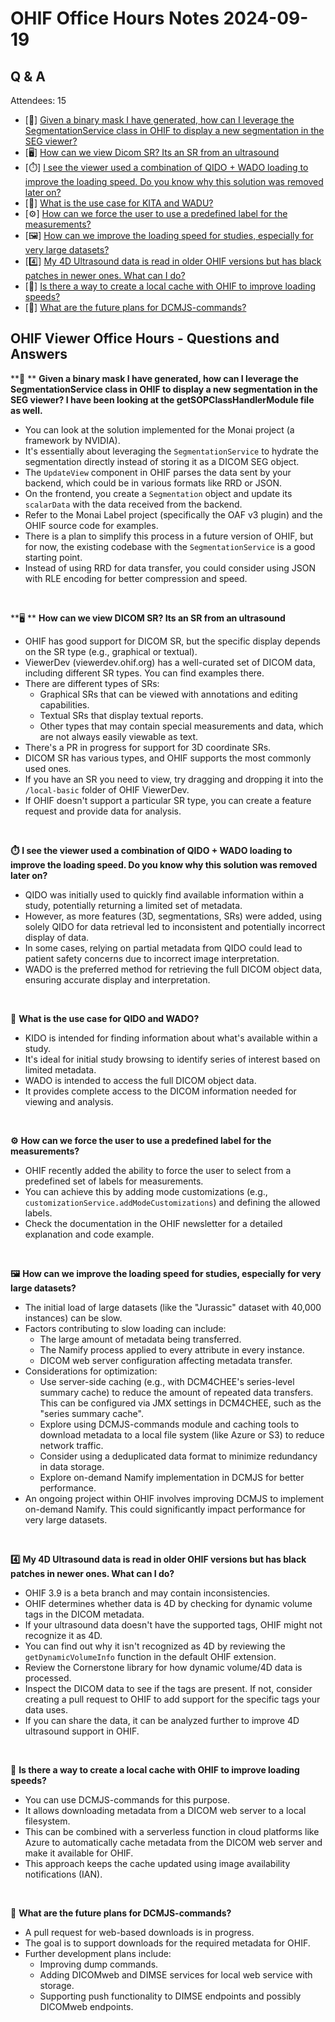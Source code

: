 # OHIF Office Hours Notes 2024-09-19

## Q & A

Attendees: 15


* [🔎] [Given a binary mask I have generated, how can I leverage the SegmentationService class in OHIF to display a new segmentation in the SEG viewer?](/#🔎-given-a-binary-mask-i-have-generated-how-can-i-leverage-the-segmentationservice-class-in-ohif-to-display-a-new-segmentation-in-the-seg-viewer)
* [🖥️] [How can we view Dicom SR? Its an SR from an ultrasound](/#🖥️-how-can-we-view-dicom-sr-its-an-sr-from-an-ultrasound)
* [⏱️] [I see the viewer used a combination of QIDO + WADO loading to improve the loading speed. Do you know why this solution was removed later on?](/#⏱️-i-see-the-viewer-used-a-combination-of-qido--wado-loading-to-improve-the-loading-speed-do-you-know-why-this-solution-was-removed-later-on)
* [🔄] [What is the use case for KITA and WADU?](/#🔄-what-is-the-use-case-for-kita-and-wadu)
* [⚙️] [How can we force the user to use a predefined label for the measurements?](/#⚙️-how-can-we-force-the-user-to-use-a-predefined-label-for-the-measurements)
* [🖼️] [How can we improve the loading speed for studies, especially for very large datasets?](/#🖼️-how-can-we-improve-the-loading-speed-for-studies-especially-for-very-large-datasets)
* [4️⃣] [My 4D Ultrasound data is read in older OHIF versions but has black patches in newer ones. What can I do?](/#4️⃣-my-4d-ultrasound-data-is-read-in-older-ohif-versions-but-has-black-patches-in-newer-ones-what-can-i-do)
* [📁] [Is there a way to create a local cache with OHIF to improve loading speeds?](/#📁-is-there-a-way-to-create-a-local-cache-with-ohif-to-improve-loading-speeds)
* [📡] [What are the future plans for DCMJS-commands?](/#📡-what-are-the-future-plans-for-dcmjs-commands)

## OHIF Viewer Office Hours - Questions and Answers


**🔎  ** **Given a binary mask I have generated, how can I leverage the SegmentationService class in OHIF to display a new segmentation in the SEG viewer? I have been looking at the getSOPClassHandlerModule file as well.** 

*   You can look at the solution implemented for the Monai project (a framework by NVIDIA).
*   It's essentially about leveraging the `SegmentationService` to hydrate the segmentation directly instead of storing it as a DICOM SEG object.
*   The `UpdateView` component in OHIF parses the data sent by your backend, which could be in various formats like RRD or JSON.
*   On the frontend, you create a `Segmentation` object and update its `scalarData` with the data received from the backend. 
*   Refer to the Monai Label project (specifically the OAF v3 plugin) and the OHIF source code for examples.
*   There is a plan to simplify this process in a future version of OHIF, but for now, the existing codebase with the `SegmentationService` is a good starting point.
*   Instead of using RRD for data transfer, you could consider using JSON with RLE encoding for better compression and speed.

<br>

**🖥️ ** **How can we view DICOM SR? Its an SR from an ultrasound**

*   OHIF has good support for DICOM SR, but the specific display depends on the SR type (e.g., graphical or textual).
*   ViewerDev (viewerdev.ohif.org) has a well-curated set of DICOM data, including different SR types. You can find examples there.
*   There are different types of SRs:
    *   Graphical SRs that can be viewed with annotations and editing capabilities.
    *   Textual SRs that display textual reports.
    *   Other types that may contain special measurements and data, which are not always easily viewable as text.
*   There's a PR in progress for support for 3D coordinate SRs.
*   DICOM SR has various types, and OHIF supports the most commonly used ones.
*   If you have an SR you need to view, try dragging and dropping it into the `/local-basic` folder of OHIF ViewerDev. 
*   If OHIF doesn't support a particular SR type, you can create a feature request and provide data for analysis.



<br>


**⏱️** **I see the viewer used a combination of QIDO + WADO loading to improve the loading speed. Do you know why this solution was removed later on?**

*   QIDO was initially used to quickly find available information within a study, potentially returning a limited set of metadata.
*   However, as more features (3D, segmentations, SRs) were added, using solely QIDO for data retrieval led to inconsistent and potentially incorrect display of data.
*   In some cases, relying on partial metadata from QIDO could lead to patient safety concerns due to incorrect image interpretation.
*   WADO is the preferred method for retrieving the full DICOM object data, ensuring accurate display and interpretation.

<br>

**🔄** **What is the use case for QIDO and WADO?**

*   KIDO is intended for finding information about what's available within a study.
*   It's ideal for initial study browsing to identify series of interest based on limited metadata. 
*   WADO is intended to access the full DICOM object data.
*   It provides complete access to the DICOM information needed for viewing and analysis.

<br>

**⚙️** **How can we force the user to use a predefined label for the measurements?**

*   OHIF recently added the ability to force the user to select from a predefined set of labels for measurements.
*   You can achieve this by adding mode customizations (e.g., `customizationService.addModeCustomizations`) and defining the allowed labels.
*   Check the documentation in the OHIF newsletter for a detailed explanation and code example.


<br>

**🖼️** **How can we improve the loading speed for studies, especially for very large datasets?**
* The initial load of large datasets (like the "Jurassic" dataset with 40,000 instances) can be slow.
* Factors contributing to slow loading can include:
    * The large amount of metadata being transferred.
    * The Namify process applied to every attribute in every instance.
    * DICOM web server configuration affecting metadata transfer.
* Considerations for optimization:
    *  Use server-side caching (e.g., with DCM4CHEE's series-level summary cache) to reduce the amount of repeated data transfers. This can be configured via JMX settings in DCM4CHEE, such as the "series summary cache".
    * Explore using DCMJS-commands module and caching tools to download metadata to a local file system (like Azure or S3) to reduce network traffic.
    *  Consider using a deduplicated data format to minimize redundancy in data storage.
    *  Explore on-demand Namify implementation in DCMJS for better performance.
* An ongoing project within OHIF involves improving DCMJS to implement on-demand Namify. This could significantly impact performance for very large datasets. 


<br>

**4️⃣**  **My 4D Ultrasound data is read in older OHIF versions but has black patches in newer ones. What can I do?**
*   OHIF 3.9 is a beta branch and may contain inconsistencies.
*   OHIF determines whether data is 4D by checking for dynamic volume tags in the DICOM metadata.
*   If your ultrasound data doesn't have the supported tags, OHIF might not recognize it as 4D. 
*   You can find out why it isn't recognized as 4D by reviewing the `getDynamicVolumeInfo` function in the default OHIF extension.
*   Review the Cornerstone library for how dynamic volume/4D data is processed.
*   Inspect the DICOM data to see if the tags are present. If not, consider creating a pull request to OHIF to add support for the specific tags your data uses.
*   If you can share the data, it can be analyzed further to improve 4D ultrasound support in OHIF.

<br>

**📁** **Is there a way to create a local cache with OHIF to improve loading speeds?**
* You can use DCMJS-commands for this purpose.
*  It allows downloading metadata from a DICOM web server to a local filesystem. 
*  This can be combined with a serverless function in cloud platforms like Azure to automatically cache metadata from the DICOM web server and make it available for OHIF.
*   This approach keeps the cache updated using image availability notifications (IAN).

<br>


**📡** **What are the future plans for DCMJS-commands?**

*   A pull request for web-based downloads is in progress. 
*   The goal is to support downloads for the required metadata for OHIF.
*   Further development plans include:
    *  Improving dump commands.
    *  Adding DICOMweb and DIMSE services for local web service with storage.
    *  Supporting push functionality to DIMSE endpoints and possibly DICOMweb endpoints.





